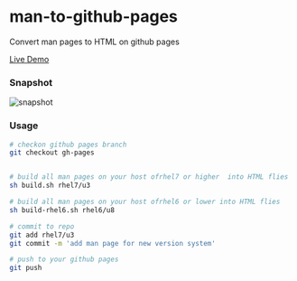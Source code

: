 # man-to-github-pages
Convert man pages to HTML on github pages

[Live Demo](http://man.linuxtool.net)

### Snapshot
![snapshot](http://man.linuxtool.net/img/snapshot.png)

### Usage
```sh
# checkon github pages branch
git checkout gh-pages


# build all man pages on your host ofrhel7 or higher  into HTML flies
sh build.sh rhel7/u3

# build all man pages on your host ofrhel6 or lower into HTML flies
sh build-rhel6.sh rhel6/u8

# commit to repo
git add rhel7/u3
git commit -m 'add man page for new version system'

# push to your github pages
git push
```


